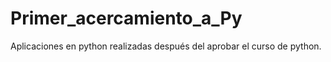 # Primer_acercamiento_a_Py
Aplicaciones en python realizadas después del aprobar el curso de python.
